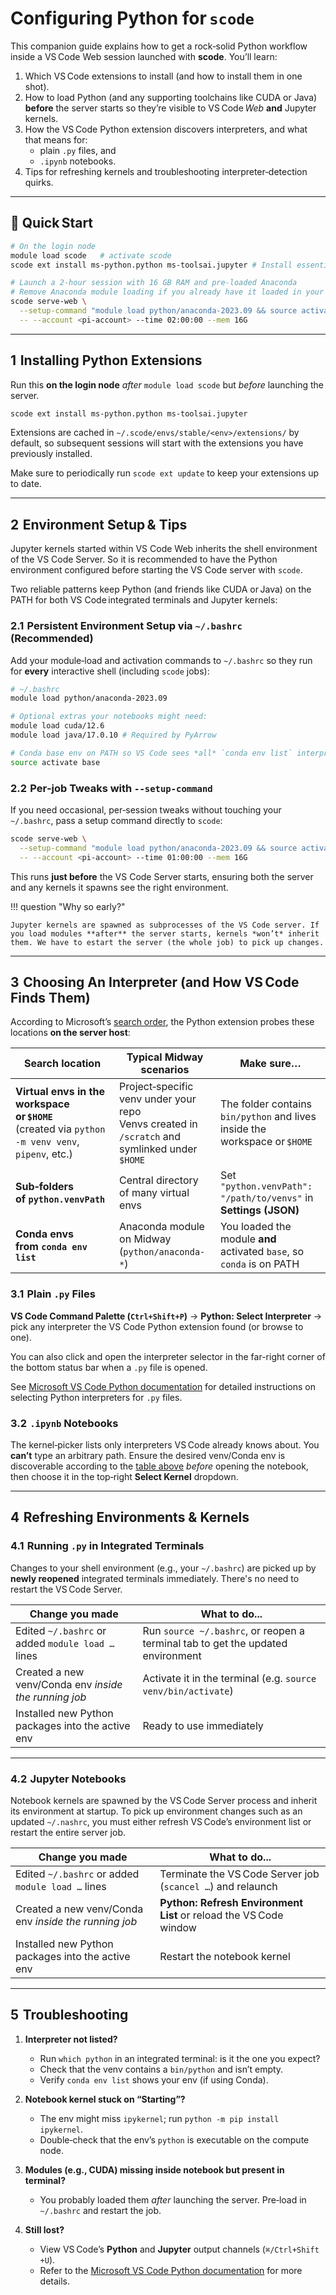 # Configuring Python for **`scode`**

This companion guide explains how to get a rock‑solid Python workflow inside a VS Code Web session launched with **scode**. You’ll learn:

1. Which VS Code extensions to install (and how to install them in one shot).
2. How to load Python (and any supporting toolchains like CUDA or Java) **before** the server starts so they’re visible to VS Code *Web* **and** Jupyter kernels.
3. How the VS Code Python extension discovers interpreters, and what that means for:
    * plain `.py` files, and
    * `.ipynb` notebooks.
4. Tips for refreshing kernels and troubleshooting interpreter‑detection quirks.

---

## 🚀 Quick Start

```bash
# On the login node
module load scode   # activate scode
scode ext install ms-python.python ms-toolsai.jupyter # Install essential extentions

# Launch a 2‑hour session with 16 GB RAM and pre‑loaded Anaconda
# Remove Anaconda module loading if you already have it loaded in your ~/.bashrc
scode serve-web \
  --setup-command "module load python/anaconda-2023.09 && source activate base" \
  -- --account <pi-account> --time 02:00:00 --mem 16G
```

---

## 1  Installing Python Extensions

Run this **on the login node** *after* `module load scode` but *before* launching the server.

```bash
scode ext install ms-python.python ms-toolsai.jupyter
```

Extensions are cached in `~/.scode/envs/stable/<env>/extensions/` by default, so subsequent sessions will start with the extensions you have previously installed.

Make sure to periodically run `scode ext update` to keep your extensions up to date.

---

## 2  Environment Setup & Tips

Jupyter kernels started within VS Code Web inherits the shell environment of the VS Code Server. So it is recommended to have the Python environment configured before starting the VS Code server with `scode`.

Two reliable patterns keep Python (and friends like CUDA or Java) on the PATH for both VS Code integrated terminals and Jupyter kernels:

### 2.1  Persistent Environment Setup via `~/.bashrc` (Recommended)

Add your module‑load and activation commands to `~/.bashrc` so they run for **every** interactive shell (including `scode` jobs):

```bash
# ~/.bashrc
module load python/anaconda-2023.09

# Optional extras your notebooks might need:
module load cuda/12.6
module load java/17.0.10 # Required by PyArrow

# Conda base env on PATH so VS Code sees *all* `conda env list` interpreters
source activate base
```

### 2.2  Per‑job Tweaks with `--setup-command`

If you need occasional, per‑session tweaks without touching your `~/.bashrc`, pass a setup command directly to `scode`:

```bash
scode serve-web \
  --setup-command "module load python/anaconda-2023.09 && source activate base" \
  -- --account <pi-account> --time 01:00:00 --mem 16G
```

This runs **just before** the VS Code Server starts, ensuring both the server and any kernels it spawns see the right environment.

!!! question "Why so early?"

    Jupyter kernels are spawned as subprocesses of the VS Code server. If you load modules **after** the server starts, kernels *won’t* inherit them. We have to estart the server (the whole job) to pick up changes.

---

## 3  Choosing An Interpreter (and How VS Code Finds Them)

According to Microsoft’s [search order](https://code.visualstudio.com/docs/python/environments#_where-the-extension-looks-for-environments), the Python extension probes these locations **on the server host**:

| Search location                                                                                     | Typical Midway scenarios                         | Make sure…                                                             |
| --------------------------------------------------------------------------------------------------- | ----------------------------------------------- | ---------------------------------------------------------------------- |
| **Virtual envs in the workspace or `$HOME`** <br/> (created via `python -m venv venv`, `pipenv`, etc.) | Project‑specific venv under your repo <br/> Venvs created in `/scratch` and symlinked under `$HOME`           | The folder contains `bin/python` and lives inside the workspace or `$HOME` |
| **Sub‑folders of `python.venvPath`**                                                                | Central directory of many virtual envs          | Set `"python.venvPath": "/path/to/venvs"` in **Settings (JSON)**     |
| **Conda envs from `conda env list`**                                                                | Anaconda module on Midway (`python/anaconda-*`) | You loaded the module **and** activated `base`, so `conda` is on PATH  |

### 3.1  Plain `.py` Files

**VS Code Command Palette (`Ctrl+Shift+P`)** → **Python: Select Interpreter** → pick any interpreter the VS Code Python extension found (or browse to one).

You can also click and open the interpreter selector in the far-right corner of the bottom status bar when a `.py` file is opened.

See [Microsoft VS Code Python documentation](https://code.visualstudio.com/docs/python/environments#_working-with-python-interpreters) for detailed instructions on selecting Python interpreters for `.py` files.

### 3.2  `.ipynb` Notebooks

The kernel‑picker lists only interpreters VS Code already knows about. You **can’t** type an arbitrary path. Ensure the desired venv/Conda env is discoverable according to the [table above](#3choosing-an-interpreter-and-how-vscode-finds-them) *before* opening the notebook, then choose it in the top‑right **Select Kernel** dropdown.

---

## 4  Refreshing Environments & Kernels

### 4.1  Running `.py` in Integrated Terminals

Changes to your shell environment (e.g., your `~/.bashrc`) are picked up by **newly reopened** integrated terminals immediately. There's no need to restart the VS Code Server.

| **Change you made**                                   | **What to do...**                             |
| ----------------------------------------------------- | ------------------------------------------------------------- |
| Edited `~/.bashrc` or added `module load …` lines     | Run `source ~/.bashrc`, or reopen a terminal tab to get the updated environment         |
| Created a new venv/Conda env *inside the running job* | Activate it in the terminal (e.g. `source venv/bin/activate`) |
| Installed new Python packages into the active env     | Ready to use immediately                                      |

---

### 4.2  Jupyter Notebooks

Notebook kernels are spawned by the VS Code Server process and inherit its environment at startup. To pick up environment changes such as an updated `~/.nashrc`, you must either refresh VS Code’s environment list or restart the entire server job.

| **Change you made**                                   | **What to do...**                                      |
| ----------------------------------------------------- | ----------------------------------------------------------------- |
| Edited `~/.bashrc` or added `module load …` lines     | Terminate the VS Code Server job (`scancel …`) and relaunch       |
| Created a new venv/Conda env *inside the running job* | **Python: Refresh Environment List** or reload the VS Code window |
| Installed new Python packages into the active env     | Restart the notebook kernel                    |

---

## 5  Troubleshooting

1. **Interpreter not listed?**

    * Run `which python` in an integrated terminal: is it the one you expect?
    * Check that the venv contains a `bin/python` and isn’t empty.
    * Verify `conda env list` shows your env (if using Conda).

2. **Notebook kernel stuck on “Starting”?**

    * The env might miss `ipykernel`; run `python -m pip install ipykernel`.
    * Double‑check that the env’s `python` is executable on the compute node.

3. **Modules (e.g., CUDA) missing inside notebook but present in terminal?**

    * You probably loaded them *after* launching the server. Pre‑load in `~/.bashrc` and restart the job.

4. **Still lost?**

    * View VS Code’s **Python** and **Jupyter** output channels (`⌘/Ctrl+Shift +U`).
    * Refer to the [Microsoft VS Code Python documentation](https://code.visualstudio.com/docs/python/python-quick-start) for more details.
